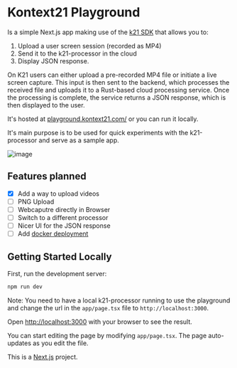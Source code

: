 # Kontext21 Playground  

Is a simple Next.js app making use of the [k21 SDK](https://github.com/kontext21/k21) that allows you to:

1. Upload a user screen session (recorded as MP4)  
2. Send it to the k21-processor in the cloud
3. Display JSON response.

On K21 users can either upload a pre-recorded MP4 file or initiate a live screen capture. This input is then sent to the backend, which processes the received file and uploads it to a Rust-based cloud processing service. Once the processing is complete, the service returns a JSON response, which is then displayed to the user.

It's hosted at [playground.kontext21.com/](https://playground.kontext21.com/) or you can run it locally.

It's main purpose is to be used for quick experiments with the k21-processor and serve as a sample app.

![image](https://github.com/user-attachments/assets/d378b160-9551-4143-a860-89e1d7769bab)

## Features planned

- [X] Add a way to upload videos  
- [ ] PNG Upload
- [ ] Webcaputre directly in Browser
- [ ] Switch to a different processor
- [ ] Nicer UI for the JSON response
- [ ] Add [docker deployment](https://github.com/vercel/next.js/tree/canary/examples/with-docker)  

## Getting Started Locally

First, run the development server:

```bash
npm run dev
```

Note: You need to have a local k21-processor running to use the playground and change the url in the `app/page.tsx` file to `http://localhost:3000`.

Open [http://localhost:3000](http://localhost:3000) with your browser to see the result.

You can start editing the page by modifying `app/page.tsx`. The page auto-updates as you edit the file.

This is a [Next.js](https://nextjs.org) project.
